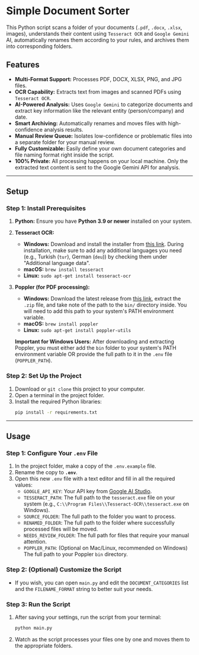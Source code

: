 # Simple Document Sorter

This Python script scans a folder of your documents (`.pdf`, `.docx`, `.xlsx`, images), understands their content using `Tesseract OCR` and `Google Gemini` AI, automatically renames them according to your rules, and archives them into corresponding folders.

## Features

-   **Multi-Format Support:** Processes PDF, DOCX, XLSX, PNG, and JPG files.
-   **OCR Capability:** Extracts text from images and scanned PDFs using `Tesseract OCR`.
-   **AI-Powered Analysis:** Uses `Google Gemini` to categorize documents and extract key information like the relevant entity (person/company) and date.
-   **Smart Archiving:** Automatically renames and moves files with high-confidence analysis results.
-   **Manual Review Queue:** Isolates low-confidence or problematic files into a separate folder for your manual review.
-   **Fully Customizable:** Easily define your own document categories and file naming format right inside the script.
-   **100% Private:** All processing happens on your local machine. Only the extracted text content is sent to the Google Gemini API for analysis.

---

## Setup

### Step 1: Install Prerequisites

1.  **Python:** Ensure you have **Python 3.9 or newer** installed on your system.
2.  **Tesseract OCR:**
    *   **Windows:** Download and install the installer from [this link](https://github.com/UB-Mannheim/tesseract/wiki). During installation, make sure to add any additional languages you need (e.g., Turkish (`tur`), German (`deu`)) by checking them under "Additional language data".
    *   **macOS:** `brew install tesseract`
    *   **Linux:** `sudo apt-get install tesseract-ocr`
3.  **Poppler (for PDF processing):**
    *   **Windows:** Download the latest release from [this link](https://github.com/oschwartz10612/poppler-windows/releases/), extract the `.zip` file, and take note of the path to the `bin/` directory inside. You will need to add this path to your system's PATH environment variable.
    *   **macOS:** `brew install poppler`
    *   **Linux:** `sudo apt-get install poppler-utils`

    **Important for Windows Users:** After downloading and extracting Poppler, you must either add the `bin` folder to your system's PATH environment variable OR provide the full path to it in the `.env` file (`POPPLER_PATH`).

### Step 2: Set Up the Project

1.  Download or `git clone` this project to your computer.
2.  Open a terminal in the project folder.
3.  Install the required Python libraries:
    ```bash
    pip install -r requirements.txt
    ```

---

## Usage

### Step 1: Configure Your `.env` File

1.  In the project folder, make a copy of the `.env.example` file.
2.  Rename the copy to **`.env`**.
3.  Open this new `.env` file with a text editor and fill in all the required values:
    *   `GOOGLE_API_KEY`: Your API key from [Google AI Studio](https://aistudio.google.com/app/apikey).
    *   `TESSERACT_PATH`: The full path to the `tesseract.exe` file on your system (e.g., `C:\\Program Files\\Tesseract-OCR\\tesseract.exe` on Windows).
    *   `SOURCE_FOLDER`: The full path to the folder you want to process.
    *   `RENAMED_FOLDER`: The full path to the folder where successfully processed files will be moved.
    *   `NEEDS_REVIEW_FOLDER`: The full path for files that require your manual attention.
    *   `POPPLER_PATH`: (Optional on Mac/Linux, recommended on Windows) The full path to your Poppler `bin` directory.

### Step 2: (Optional) Customize the Script

*   If you wish, you can open `main.py` and edit the `DOCUMENT_CATEGORIES` list and the `FILENAME_FORMAT` string to better suit your needs.

### Step 3: Run the Script

1.  After saving your settings, run the script from your terminal:
    ```bash
    python main.py
    ```
2.  Watch as the script processes your files one by one and moves them to the appropriate folders.
